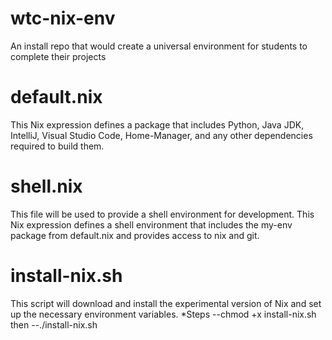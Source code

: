# wtc-nix-env
An install repo that would create a universal environment for students to complete their projects

# default.nix
This Nix expression defines a package that includes Python, Java JDK, IntelliJ, Visual Studio Code, Home-Manager, and any other dependencies required to build them.

# shell.nix
This file will be used to provide a shell environment for development.
This Nix expression defines a shell environment that includes the my-env package from default.nix and provides access to nix and git.

# install-nix.sh
This script will download and install the experimental version of Nix and set up the necessary environment variables.
*Steps
--chmod +x install-nix.sh
then
--./install-nix.sh
